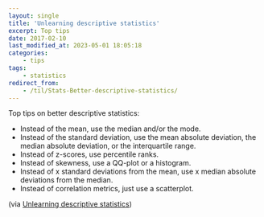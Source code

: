 ```yaml
---
layout: single
title: 'Unlearning descriptive statistics'
excerpt: Top tips
date: 2017-02-10
last_modified_at: 2023-05-01 18:05:18
categories:
    - tips
tags:
    - statistics
redirect_from:
    - /til/Stats-Better-descriptive-statistics/
---
```


Top tips on better descriptive statistics:

-   Instead of the mean, use the median and/or the mode.
-   Instead of the standard deviation, use the mean absolute deviation, the median absolute deviation,
    or the interquartile range.
-   Instead of z-scores, use percentile ranks.
-   Instead of skewness, use a QQ-plot or a histogram.
-   Instead of x standard deviations from the mean, use x median absolute deviations from the median.
-   Instead of correlation metrics, just use a scatterplot.

(via [Unlearning descriptive statistics](http://debrouwere.org/2017/02/01/unlearning-descriptive-statistics/))
